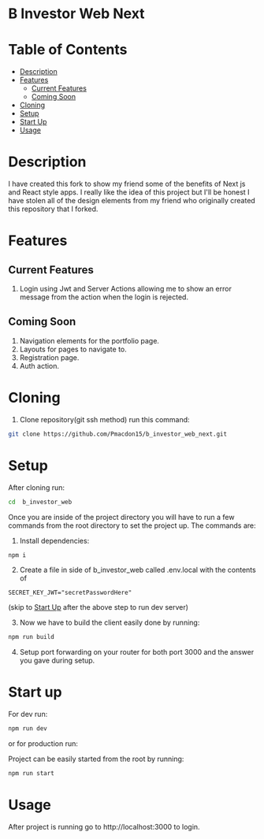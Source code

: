 # B Investor Web Next

# Table of Contents
- [Description](#Description)
- [Features](#Features)
  - [Current Features](#Current-Features) 
  - [Coming Soon](#Coming-Soon)  
- [Cloning](#Cloning)
- [Setup](#Setup)
- [Start Up](#Start-Up)
- [Usage](#Usage)

# Description
I have created this fork to show my friend some of the benefits of Next js and React style apps. I really like the idea of this project but I'll be honest I have stolen all of the design elements from my friend who originally created this repository that I forked.

# Features
## Current Features
1. Login using Jwt and Server Actions allowing me to show an error message from the action when the login is rejected.
## Coming Soon
1. Navigation elements for the portfolio page.
2. Layouts for pages to navigate to.
3. Registration page.
4. Auth action. 

# Cloning
1. Clone repository(git ssh method) run this command: 
```bash
git clone https://github.com/Pmacdon15/b_investor_web_next.git
```

# Setup
After cloning run:  
```bash
cd  b_investor_web
```

Once you are inside of the project directory you will have to run a few commands from the root directory to set the project up.
The commands are:

1. Install dependencies:
 ```Bash
 npm i 
 ```

2. Create a file in side of b_investor_web called .env.local with the contents of 
```env
SECRET_KEY_JWT="secretPasswordHere"
```
(skip to [Start Up](#Start-Up) after the above step to run dev server)

3. Now we have to build the client easily done by running:
```Bash
npm run build
```

4. Setup port forwarding on your router for both port 3000 and the answer you gave during setup.

# Start up

For dev run:

```bash
npm run dev
```
or for production run:

Project can be easily started from the root by running:
```Bash
npm run start
```

# Usage
After project is running go to http://localhost:3000 to login.
